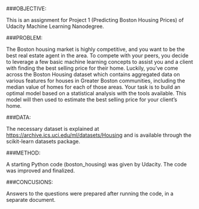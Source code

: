###OBJECTIVE:

This is an assignment for Project 1 (Predicting Boston Housing Prices) of Udacity Machine Learning Nanodegree.

###PROBLEM:

The Boston housing market is highly competitive, and you want to be the best real estate agent in the area. To compete with your peers, you decide to leverage a few basic machine learning concepts to assist you and a client with finding the best selling price for their home. Luckily, you’ve come across the Boston Housing dataset which contains aggregated data on various features for houses in Greater Boston communities, including the median value of homes for each of those areas. Your task is to build an optimal model based on a statistical analysis with the tools available. This model will then used to estimate the best selling price for your client’s home.

###DATA:

The necessary dataset is explained at
https://archive.ics.uci.edu/ml/datasets/Housing
and is available through the scikit-learn datasets package.

###METHOD:

A starting Python code (boston_housing) was given by Udacity. The code was improved and finalized.

###CONCUSIONS:

Answers to the questions were prepared after running the code, in a separate document.
